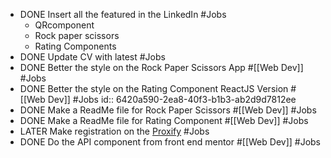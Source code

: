 - DONE Insert all the featured in the LinkedIn #Jobs
	- QRcomponent
	- Rock paper scissors
	- Rating Components
- DONE Update CV with latest #Jobs
- DONE Better the style on the Rock Paper Scissors App #[[Web Dev]] #Jobs
- DONE  Better the style on the Rating Component ReactJS Version #[[Web Dev]] #Jobs
  id:: 6420a590-2ea8-40f3-b1b3-ab2d9d7812ee
- DONE Make a ReadMe file for Rock Paper Scissors #[[Web Dev]] #Jobs
- DONE Make a ReadMe file for Rating Component #[[Web Dev]] #Jobs
- LATER Make registration on the [Proxify](https://career.proxify.io/apply?step=BasicInformation) #Jobs
- DONE Do the API component from front end mentor #[[Web Dev]] #Jobs